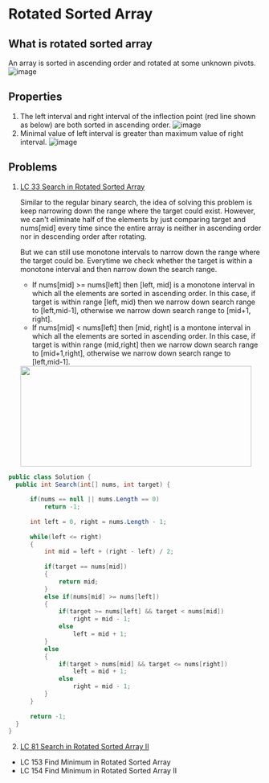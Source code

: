 # Rotated Sorted Array

## What is rotated sorted array
An array is sorted in ascending order and rotated at some unknown pivots.
![image](https://github.com/idanhuang/idanhuang.github.io/blob/master/image/roated_sorted_array_1.png)

## Properties
1. The left interval and right interval of the inflection point (red line shown as below) are both sorted in ascending order.
![image](https://github.com/idanhuang/idanhuang.github.io/blob/master/image/roated_sorted_array_2.png)
2. Minimal value of left interval is greater than maximum value of right interval.
![image](https://github.com/idanhuang/idanhuang.github.io/blob/master/image/roated_sorted_array_3.png)


## Problems
1. [LC 33 Search in Rotated Sorted Array](https://leetcode.com/problems/search-in-rotated-sorted-array/submissions/)
  
    Similar to the regular binary search, the idea of solving this problem is keep narrowing down the range where the target could exist. However, we can't eliminate half of the elements by just comparing target and nums[mid] every time since the entire array is neither in ascending order nor in descending order after rotating. 
    
    But we can still use monotone intervals to narrow down the range where the target could be. Everytime we check whether the target is within a monotone interval and then narrow down the search range.
    - If nums[mid] >= nums[left] then [left, mid] is a monotone interval in which all the elements are sorted in ascending order. In this case, if target is within range [left, mid) then we narrow down search range to [left,mid-1], otherwise we narrow down search range to [mid+1, right]. 
    - If nums[mid] < nums[left] then [mid, right] is a montone interval in which all the elements are sorted in ascending order. In this case, if target is within range (mid,right] then we narrow down search range to [mid+1,right], otherwise we narrow down search range to [left,mid-1].

   <img src="https://github.com/idanhuang/idanhuang.github.io/blob/master/image/rotated_sorted_array_4.png" data-canonical-src="https://github.com/idanhuang/idanhuang.github.io/blob/master/image/rotated_sorted_array_4.png" width="460" height="200" />
  
  ```C#
  public class Solution {
    public int Search(int[] nums, int target) {
        
        if(nums == null || nums.Length == 0)
            return -1;
        
        int left = 0, right = nums.Length - 1;
        
        while(left <= right)
        {
            int mid = left + (right - left) / 2;
            
            if(target == nums[mid])
            {
                return mid;
            }
            else if(nums[mid] >= nums[left])
            {
                if(target >= nums[left] && target < nums[mid])
                    right = mid - 1;
                else
                    left = mid + 1;
            }
            else
            {
                if(target > nums[mid] && target <= nums[right])
                    left = mid + 1;
                else
                    right = mid - 1;
            }
        }
        
        return -1;
    }
}
  ```
2. [LC 81 Search in Rotated Sorted Array II](https://leetcode.com/problems/search-in-rotated-sorted-array-ii)
- LC 153 Find Minimum in Rotated Sorted Array
- LC 154 Find Minimum in Rotated Sorted Array II
